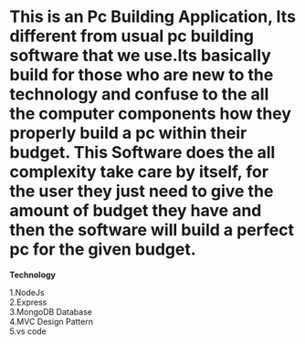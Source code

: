 # This is an Pc Building Application, Its different from usual pc building software that we use.Its basically build for those who are new to the technology and confuse to the all the computer components how they properly build a pc within their budget. This Software does the all complexity take care by itself, for the user they just need to give the amount of budget they have and then the software will build a perfect pc for the given budget.


<b>Technology</b><br>

1.NodeJs<br>
2.Express<br>
3.MongoDB Database<br>
4.MVC Design Pattern<br>
5.vs code<br>
